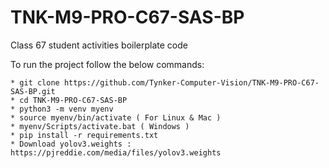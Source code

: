 # TNK-M9-PRO-C67-SAS-BP

Class 67 student activities boilerplate code

To run the project follow the below commands:

```
* git clone https://github.com/Tynker-Computer-Vision/TNK-M9-PRO-C67-SAS-BP.git
* cd TNK-M9-PRO-C67-SAS-BP
* python3 -m venv myenv
* source myenv/bin/activate ( For Linux & Mac )
* myenv/Scripts/activate.bat ( Windows )
* pip install -r requirements.txt
* Download yolov3.weights : https://pjreddie.com/media/files/yolov3.weights
```
